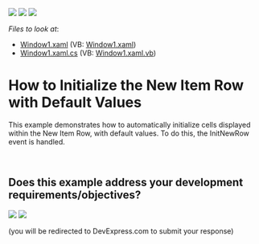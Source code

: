 <!-- default badges list -->
[![](https://img.shields.io/badge/Open_in_DevExpress_Support_Center-FF7200?style=flat-square&logo=DevExpress&logoColor=white)](https://supportcenter.devexpress.com/ticket/details/E1569)
[![](https://img.shields.io/badge/📖_How_to_use_DevExpress_Examples-e9f6fc?style=flat-square)](https://docs.devexpress.com/GeneralInformation/403183)
[![](https://img.shields.io/badge/💬_Leave_Feedback-feecdd?style=flat-square)](#does-this-example-address-your-development-requirementsobjectives)
<!-- default badges end -->
<!-- default file list -->
*Files to look at*:

* [Window1.xaml](./CS/DXGrid_NewItemRow/Window1.xaml) (VB: [Window1.xaml](./VB/DXGrid_NewItemRow/Window1.xaml))
* [Window1.xaml.cs](./CS/DXGrid_NewItemRow/Window1.xaml.cs) (VB: [Window1.xaml.vb](./VB/DXGrid_NewItemRow/Window1.xaml.vb))
<!-- default file list end -->
# How to Initialize the New Item Row with Default Values


<p>This example demonstrates how to automatically initialize cells displayed within the New Item Row, with default values. To do this, the InitNewRow event is handled.</p>

<br/>


<!-- feedback -->
## Does this example address your development requirements/objectives?

[<img src="https://www.devexpress.com/support/examples/i/yes-button.svg"/>](https://www.devexpress.com/support/examples/survey.xml?utm_source=github&utm_campaign=wpf-data-grid-initialize-new-item-row-with-default-values&~~~was_helpful=yes) [<img src="https://www.devexpress.com/support/examples/i/no-button.svg"/>](https://www.devexpress.com/support/examples/survey.xml?utm_source=github&utm_campaign=wpf-data-grid-initialize-new-item-row-with-default-values&~~~was_helpful=no)

(you will be redirected to DevExpress.com to submit your response)
<!-- feedback end -->
